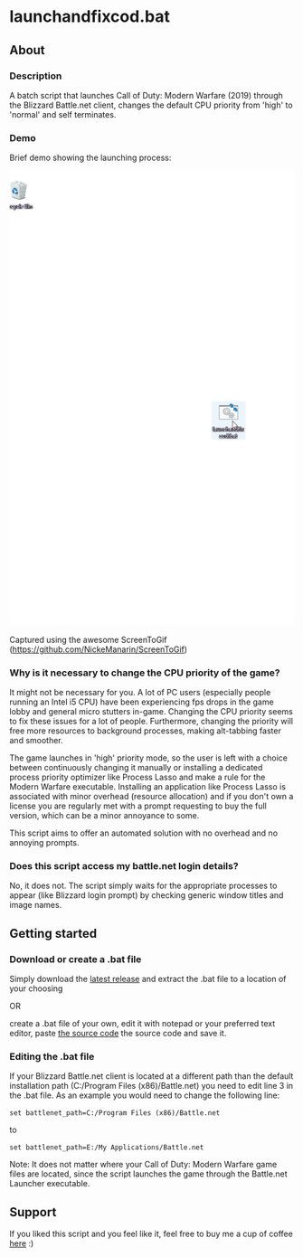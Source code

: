 # launchandfixcod.bat

## About

### Description

A batch script that launches Call of Duty: Modern Warfare (2019) through the Blizzard Battle.net client, changes the default CPU priority from 'high' to 'normal' and self terminates.

### Demo

Brief demo showing the launching process:

![Picture](https://github.com/atyourservicesire/launchandfixcod/blob/master/assets/demo.gif)

Captured using the awesome ScreenToGif (https://github.com/NickeManarin/ScreenToGif)

### Why is it necessary to change the CPU priority of the game?

It might not be necessary for you. A lot of PC users (especially people running an Intel i5 CPU) have been experiencing fps drops in the game lobby and general micro stutters in-game. Changing the CPU priority seems to fix these issues for a lot of people. Furthermore, changing the priority will free more resources to background processes, making alt-tabbing faster and smoother. 

The game launches in 'high' priority mode, so the user is left with a choice between continuously changing it manually or installing a dedicated process priority optimizer like Process Lasso and make a rule for the Modern Warfare executable. Installing an application like Process Lasso is associated with minor overhead (resource allocation) and if you don't own a license you are regularly met with a prompt requesting to buy the full version, which can be a minor annoyance to some.

This script aims to offer an automated solution with no overhead and no annoying prompts.

### Does this script access my battle.net login details?

No, it does not. The script simply waits for the appropriate processes to appear (like Blizzard login prompt) by checking generic window titles and image names.

## Getting started

### Download or create a .bat file

Simply download the [latest release](https://github.com/atyourservicesire/launchandfixcod/files/4048762/launchandfixcod-v0.1.0.zip) and extract the .bat file to a location of your choosing

OR 

create a .bat file of your own, edit it with notepad or your preferred text editor, paste [the source code](https://github.com/atyourservicesire/launchandfixcod/blob/master/launchandfixcod.bat) the source code and save it.

### Editing the .bat file

If your Blizzard Battle.net client is located at a different path than the default installation path (C:/Program Files (x86)/Battle.net) you need to edit line 3 in the .bat file. As an example you would need to change the following line:

```
set battlenet_path=C:/Program Files (x86)/Battle.net
```

to

```
set battlenet_path=E:/My Applications/Battle.net
```

Note: It does not matter where your Call of Duty: Modern Warfare game files are located, since the script launches the game through the Battle.net Launcher executable.

## Support

If you liked this script and you feel like it, feel free to buy me a cup of coffee [here](https://buymeacoff.ee/atyourservicesire) :) 


